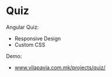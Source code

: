 # Quiz
Angular Quiz:
  - Responsive Design
  - Custom CSS
 
Demo:
  - www.vilapavia.com.mk/projects/quiz/
